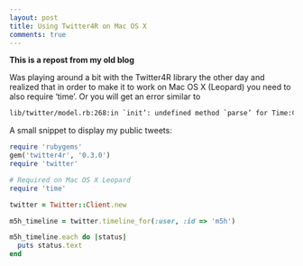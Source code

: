 ```yaml
---
layout: post
title: Using Twitter4R on Mac OS X
comments: true
---
```


**This is a repost from my old blog**

Was playing around a bit with the Twitter4R library the other day and realized that in order to make it to work on Mac OS X (Leopard) you need to also require ‘time’. Or you will get an error similar to 

``` bash
lib/twitter/model.rb:268:in `init’: undefined method `parse’ for Time:Class (NoMethodError).
```

A small snippet to display my public tweets:

``` ruby
require 'rubygems'
gem('twitter4r', '0.3.0')
require 'twitter'

# Required on Mac OS X Leopard
require 'time'

twitter = Twitter::Client.new

m5h_timeline = twitter.timeline_for(:user, :id => 'm5h')

m5h_timeline.each do |status|
  puts status.text
end
```
